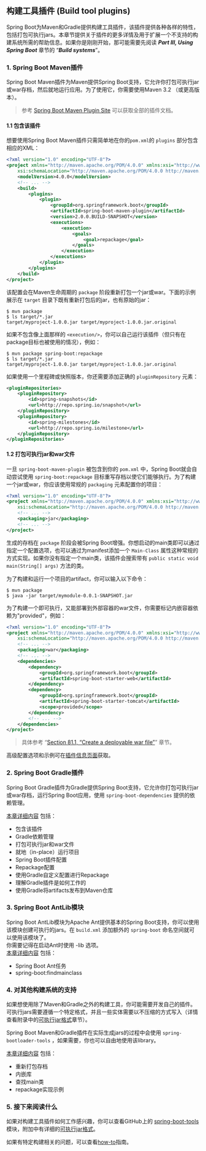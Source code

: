 ## 构建工具插件 (Build tool plugins)

Spring Boot为Maven和Gradle提供构建工具插件，该插件提供各种各样的特性，包括打包可执行jars。本章节提供关于插件的更多详情及用于扩展一个不支持的构建系统所需的帮助信息。如果你是刚刚开始，那可能需要先阅读 ***Part III, Using Spring Boot*** 章节的 “***Build systems***”。

### 1. Spring Boot Maven插件

Spring Boot Maven插件为Maven提供Spring Boot支持，它允许你打包可执行jar或war存档，然后就地运行应用。为了使用它，你需要使用Maven 3.2 （或更高版本）。

>参考 [Spring Boot Maven Plugin Site](http://docs.spring.io/spring-boot/docs/2.0.0.BUILD-SNAPSHOT/maven-plugin/) 可以获取全部的插件文档。

#### 1.1 包含该插件

想要使用Spring Boot Maven插件只需简单地在你的`pom.xml`的 `plugins` 部分包含相应的XML：
```xml
<?xml version="1.0" encoding="UTF-8"?>
<project xmlns="http://maven.apache.org/POM/4.0.0" xmlns:xsi="http://www.w3.org/2001/XMLSchema-instance"
    xsi:schemaLocation="http://maven.apache.org/POM/4.0.0 http://maven.apache.org/xsd/maven-4.0.0.xsd">
    <modelVersion>4.0.0</modelVersion>
    <!-- ... -->
    <build>
        <plugins>
            <plugin>
                <groupId>org.springframework.boot</groupId>
                <artifactId>spring-boot-maven-plugin</artifactId>
                <version>2.0.0.BUILD-SNAPSHOT</version>
                <executions>
                    <execution>
                        <goals>
                            <goal>repackage</goal>
                        </goals>
                    </execution>
                </executions>
            </plugin>
        </plugins>
    </build>
</project>
```
该配置会在Maven生命周期的 `package` 阶段重新打包一个jar或war。下面的示例展示在 `target` 目录下既有重新打包后的jar，也有原始的jar：
```
$ mvn package
$ ls target/*.jar
target/myproject-1.0.0.jar target/myproject-1.0.0.jar.original
```
如果不包含像上面那样的 `<execution/>`，你可以自己运行该插件（但只有在package目标也被使用的情况），例如：
```
$ mvn package spring-boot:repackage
$ ls target/*.jar
target/myproject-1.0.0.jar target/myproject-1.0.0.jar.original
```
如果使用一个里程碑或快照版本，你还需要添加正确的 `pluginRepository` 元素：
```xml
<pluginRepositories>
    <pluginRepository>
        <id>spring-snapshots</id>
        <url>http://repo.spring.io/snapshot</url>
    </pluginRepository>
    <pluginRepository>
        <id>spring-milestones</id>
        <url>http://repo.spring.io/milestone</url>
    </pluginRepository>
</pluginRepositories>
```

#### 1.2 打包可执行jar和war文件

一旦 `spring-boot-maven-plugin` 被包含到你的 `pom.xml` 中，Spring Boot就会自动尝试使用 `spring-boot:repackage` 目标重写存档以使它们能够执行。为了构建一个jar或war，你应该使用常规的 `packaging` 元素配置你的项目：
```xml
<?xml version="1.0" encoding="UTF-8"?>
<project xmlns="http://maven.apache.org/POM/4.0.0" xmlns:xsi="http://www.w3.org/2001/XMLSchema-instance"
    xsi:schemaLocation="http://maven.apache.org/POM/4.0.0 http://maven.apache.org/xsd/maven-4.0.0.xsd">
    <!-- ... -->
    <packaging>jar</packaging>
    <!-- ... -->
</project>
```
生成的存档在 `package` 阶段会被Spring Boot增强。你想启动的main类即可以通过指定一个配置选项，也可以通过为manifest添加一个 `Main-Class` 属性这种常规的方式实现。如果你没有指定一个main类，该插件会搜索带有 `public static void main(String[] args)` 方法的类。

为了构建和运行一个项目的artifact，你可以输入以下命令：
```
$ mvn package
$ java -jar target/mymodule-0.0.1-SNAPSHOT.jar
```
为了构建一个即可执行，又能部署到外部容器的war文件，你需要标记内嵌容器依赖为"provided"，例如：
```xml
<?xml version="1.0" encoding="UTF-8"?>
<project xmlns="http://maven.apache.org/POM/4.0.0" xmlns:xsi="http://www.w3.org/2001/XMLSchema-instance"
    xsi:schemaLocation="http://maven.apache.org/POM/4.0.0 http://maven.apache.org/xsd/maven-4.0.0.xsd">
    <!-- ... -->
    <packaging>war</packaging>
    <!-- ... -->
    <dependencies>
        <dependency>
            <groupId>org.springframework.boot</groupId>
            <artifactId>spring-boot-starter-web</artifactId>
        </dependency>
        <dependency>
            <groupId>org.springframework.boot</groupId>
            <artifactId>spring-boot-starter-tomcat</artifactId>
            <scope>provided</scope>
        </dependency>
        <!-- ... -->
    </dependencies>
</project>
```
>具体参考 “[Section 81.1, “Create a deployable war file”](http://docs.spring.io/spring-boot/docs/2.0.0.BUILD-SNAPSHOT/reference/htmlsingle/#howto-create-a-deployable-war-file)” 章节。

高级配置选项和示例可在[插件信息页面](http://docs.spring.io/spring-boot/docs/2.0.0.BUILD-SNAPSHOT/maven-plugin/)获取。


### 2. Spring Boot Gradle插件

Spring Boot Gradle插件为Gradle提供Spring Boot支持，它允许你打包可执行jar或war存档，运行Spring Boot应用，使用 `spring-boot-dependencies` 提供的依赖管理。

[本章详细内容](http://docs.spring.io/spring-boot/docs/2.0.0.BUILD-SNAPSHOT/reference/htmlsingle/#build-tool-plugins-gradle-plugin) 包括：
* 包含该插件
* Gradle依赖管理
* 打包可执行jar和war文件
* 就地（in-place）运行项目
* Spring Boot插件配置
* Repackage配置
* 使用Gradle自定义配置进行Repackage
* 理解Gradle插件是如何工作的
* 使用Gradle将artifacts发布到Maven仓库


### 3. Spring Boot AntLib模块

Spring Boot AntLib模块为Apache Ant提供基本的Spring Boot支持，你可以使用该模块创建可执行的jars。在 `build.xml` 添加额外的 `spring-boot` 命名空间就可以使用该模块了。  
你需要记得在启动Ant时使用 -lib 选项。  
[本章详细内容](http://docs.spring.io/spring-boot/docs/2.0.0.BUILD-SNAPSHOT/reference/htmlsingle/#build-tool-plugins-antlib) 包括：
* Spring Boot Ant任务
* spring-boot:findmainclass

### 4. 对其他构建系统的支持

如果想使用除了Maven和Gradle之外的构建工具，你可能需要开发自己的插件。可执行jars需要遵循一个特定格式，并且一些实体需要以不压缩的方式写入（详情查看附录中的[可执行jar格式](http://docs.spring.io/spring-boot/docs/2.0.0.BUILD-SNAPSHOT/reference/htmlsingle/#executable-jar)章节）。

Spring Boot Maven和Gradle插件在实际生成jars的过程中会使用 `spring-bootloader-tools` ，如果需要，你也可以自由地使用该library。

[本章详细内容](http://docs.spring.io/spring-boot/docs/2.0.0.BUILD-SNAPSHOT/reference/htmlsingle/#build-tool-plugins-other-build-systems) 包括：
* 重新打包存档
* 内嵌库
* 查找main类
* repackage实现示例

### 5. 接下来阅读什么

如果对构建工具插件如何工作感兴趣，你可以查看GitHub上的 [spring-boot-tools](https://github.com/spring-projects/spring-boot/tree/master/spring-boot-tools) 模块，附加中有详细的[可执行jar格式](http://docs.spring.io/spring-boot/docs/2.0.0.BUILD-SNAPSHOT/reference/htmlsingle/#executable-jar)。

如果有特定构建相关的问题，可以查看[how-to](http://docs.spring.io/spring-boot/docs/2.0.0.BUILD-SNAPSHOT/reference/htmlsingle/#howto)指南。
